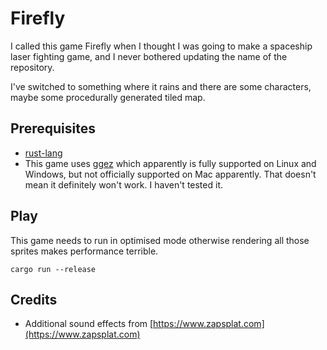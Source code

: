 # Firefly

I called this game Firefly when I thought I was going to make
a spaceship laser fighting game, and I never bothered updating
the name of the repository.

I've switched to something where it rains and there are some
characters, maybe some procedurally generated tiled map.

## Prerequisites
- [rust-lang](https://www.rust-lang.org/tools/install)
- This game uses [ggez](https://github.com/ggez/ggez) which apparently is fully supported on Linux and Windows, but not officially supported on Mac apparently. That doesn't mean it definitely won't work. I haven't tested it.

## Play
This game needs to run in optimised mode otherwise rendering all
those sprites makes performance terrible.

`cargo run --release`

## Credits
- Additional sound effects from [https://www.zapsplat.com](https://www.zapsplat.com)
